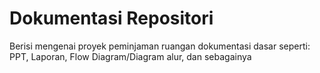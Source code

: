 # Dokumentasi Repositori

Berisi mengenai proyek peminjaman ruangan dokumentasi dasar seperti: PPT, Laporan, Flow Diagram/Diagram alur, dan sebagainya
